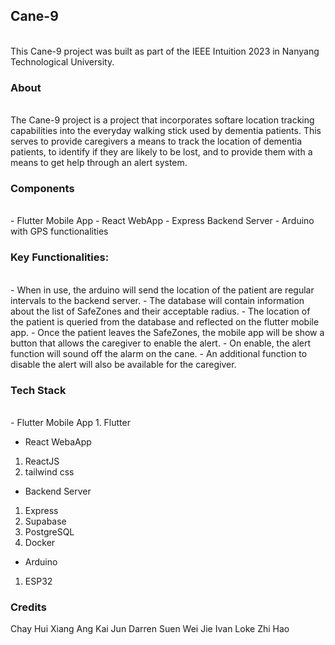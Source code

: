 ## Cane-9
<br>
This Cane-9 project was built as part of the IEEE Intuition 2023 in Nanyang Technological University.

### About
<br>
The Cane-9 project is a project that incorporates softare location tracking capabilities into the everyday walking stick used by dementia patients.
This serves to provide caregivers a means to track the location of dementia patients, to identify if they are likely to be lost, and to provide them 
with a means to get help through an alert system.

### Components
<br>
- Flutter Mobile App
- React WebApp
- Express Backend Server
- Arduino with GPS functionalities

### Key Functionalities:
<br>
- When in use, the arduino will send the location of the patient are regular intervals to the backend server. 
- The database will contain information about the list of SafeZones and their acceptable radius. 
- The location of the patient is queried from the database and reflected on the flutter mobile app. 
- Once the patient leaves the SafeZones, the mobile app will be show a button that allows the caregiver to enable the alert.
- On enable, the alert function will sound off the alarm on the cane. 
- An additional function to disable the alert will also be available for the 
caregiver.

### Tech Stack
<br>
- Flutter Mobile App
1. Flutter

- React WebaApp
1. ReactJS
2. tailwind css

- Backend Server
1. Express
2. Supabase
3. PostgreSQL
4. Docker

- Arduino
1. ESP32

### Credits
Chay Hui Xiang
Ang Kai Jun
Darren Suen Wei Jie
Ivan Loke Zhi Hao
